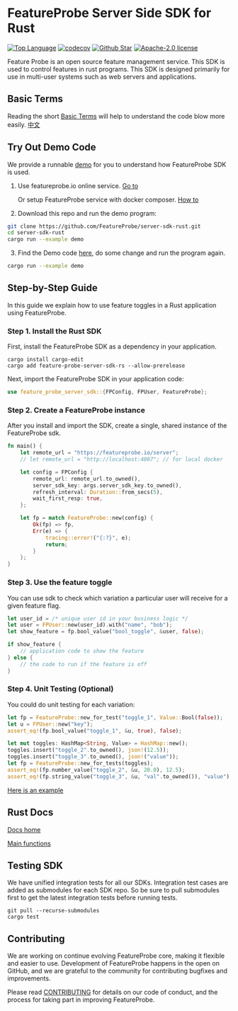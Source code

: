 # FeatureProbe Server Side SDK for Rust

[![Top Language](https://img.shields.io/github/languages/top/FeatureProbe/server-sdk-rust)](https://github.com/FeatureProbe/server-sdk-rust/search?l=rust)
[![codecov](https://codecov.io/gh/featureprobe/server-sdk-rust/branch/main/graph/badge.svg?token=TAN3AU4CK2)](https://codecov.io/gh/featureprobe/server-sdk-rust)
[![Github Star](https://img.shields.io/github/stars/FeatureProbe/server-sdk-rust)](https://github.com/FeatureProbe/server-sdk-rust/stargazers)
[![Apache-2.0 license](https://img.shields.io/github/license/FeatureProbe/FeatureProbe)](https://github.com/FeatureProbe/FeatureProbe/blob/main/LICENSE)

Feature Probe is an open source feature management service. This SDK is used to control features in rust programs. This
SDK is designed primarily for use in multi-user systems such as web servers and applications.

## Basic Terms

Reading the short [Basic Terms](https://github.com/FeatureProbe/FeatureProbe/blob/main/BASIC_TERMS.md) will help to understand the code blow more easily.  [中文](https://github.com/FeatureProbe/FeatureProbe/blob/main/BASIC_TERMS_CN.md)

## Try Out Demo Code

We provide a runnable [demo](https://github.com/FeatureProbe/server-sdk-rust/tree/main/examples) for you to understand how FeatureProbe SDK is used.

1. Use featureprobe.io online service. [Go to](https://featureprobe.io/login)
   
   Or setup FeatureProbe service with docker composer. [How to](https://github.com/FeatureProbe/FeatureProbe#1-starting-featureprobe-service-with-docker-compose)
2. Download this repo and run the demo program:
 ```bash
 git clone https://github.com/FeatureProbe/server-sdk-rust.git
 cd server-sdk-rust
 cargo run --example demo
 ```
3. Find the Demo code [here](https://github.com/FeatureProbe/server-sdk-rust/tree/main/examples), 
 do some change and run the program again.
 ```bash
 cargo run --example demo
 ```

## Step-by-Step Guide

In this guide we explain how to use feature toggles in a Rust application using FeatureProbe.

### Step 1. Install the Rust SDK

First, install the FeatureProbe SDK as a dependency in your application.

```shell
cargo install cargo-edit
cargo add feature-probe-server-sdk-rs --allow-prerelease
```

Next, import the FeatureProbe SDK in your application code:

```rust
use feature_probe_server_sdk::{FPConfig, FPUser, FeatureProbe};
```

### Step 2. Create a FeatureProbe instance

After you install and import the SDK, create a single, shared instance of the FeatureProbe sdk.

```rust
fn main() {
    let remote_url = "https://featureprobe.io/server";
    // let remote_url = "http://localhost:4007"; // for local docker

    let config = FPConfig {
        remote_url: remote_url.to_owned(),
        server_sdk_key: args.server_sdk_key.to_owned(),
        refresh_interval: Duration::from_secs(5),
        wait_first_resp: true,
    };

    let fp = match FeatureProbe::new(config) {
        Ok(fp) => fp,
        Err(e) => {
            tracing::error!("{:?}", e);
            return;
        }
    };
}
```

### Step 3. Use the feature toggle

You can use sdk to check which variation a particular user will receive for a given feature flag.

```rust
let user_id = /* unique user id in your business logic */
let user = FPUser::new(user_id).with("name", "bob");
let show_feature = fp.bool_value("bool_toggle", &user, false);

if show_feature {
    // application code to show the feature
} else {
    // the code to run if the feature is off
}
```

### Step 4. Unit Testing (Optional)

You could do unit testing for each variation:

```rust
let fp = FeatureProbe::new_for_test("toggle_1", Value::Bool(false));
let u = FPUser::new("key");
assert_eq!(fp.bool_value("toggle_1", &u, true), false);

let mut toggles: HashMap<String, Value> = HashMap::new();
toggles.insert("toggle_2".to_owned(), json!(12.5));
toggles.insert("toggle_3".to_owned(), json!("value"));
let fp = FeatureProbe::new_for_tests(toggles);
assert_eq!(fp.number_value("toggle_2", &u, 20.0), 12.5);
assert_eq!(fp.string_value("toggle_3", &u, "val".to_owned()), "value");
```

[Here is an example](https://github.com/FeatureProbe/server-sdk-rust/tree/main/examples)

## Rust Docs

[Docs home](https://docs.rs/feature-probe-server-sdk/)

[Main functions](https://docs.rs/feature-probe-server-sdk/latest/feature_probe_server_sdk/struct.FeatureProbe.html)

## Testing SDK

We have unified integration tests for all our SDKs. Integration test cases are added as submodules for each SDK repo. So
be sure to pull submodules first to get the latest integration tests before running tests.

```shell
git pull --recurse-submodules
cargo test
```

## Contributing

We are working on continue evolving FeatureProbe core, making it flexible and easier to use.
Development of FeatureProbe happens in the open on GitHub, and we are grateful to the
community for contributing bugfixes and improvements.

Please read [CONTRIBUTING](https://github.com/FeatureProbe/featureprobe/blob/master/CONTRIBUTING.md)
for details on our code of conduct, and the process for taking part in improving FeatureProbe.
